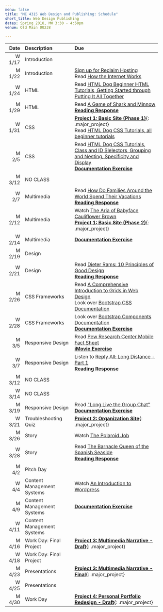 ```yaml
---
menu: false
title: "MC 4315 Web Design and Publishing: Schedule"
short_title: Web Design Publishing
dates: Spring 2018, MW 3:30 - 4:50pm
venue: Old Main 00238

---
```


Date | Description | Due
---: | :----------- | :---
W 1/17 | Introduction |
M 1/22 | Introduction| [Sign up for Reclaim Hosting](/resources/instructions_reclaim_hosting.html) <br /> Read [How the Internet Works](http://www.rookiemag.com/2016/11/how-internet-works/)
W 1/24 | HTML |  Read [HTML Dog Beginner HTML Tutorials, Getting Started through Putting It All Together](http://htmldog.com/guides/html/beginner/)
M 1/29 | HTML | Read [A Game of Shark and Minnow](http://www.nytimes.com/newsgraphics/2013/10/27/south-china-sea/) <br /> __[Reading Response](/assignments/general/reading_response.html)__
W 1/31 | CSS | __[Project 1: Basic Site (Phase 1)](/assignments/web_design_publishing/web_design_publishing_personal_portfolio.html)__{: .major_project} <br />Read [HTML Dog CSS Tutorials, all beginner tutorials](http://www.htmldog.com/guides/css/)
M 2/5 | CSS | Read [HTML Dog CSS Tutorials, Class and ID Slelectors, Grouping and Nesting, Specificity and Display](http://www.htmldog.com/guides/css/) <br /> __[Documentation Exercise](/assignments/general/documentation_exercise.html)__
M 3/12 | NO CLASS
W 2/7 | Multimedia | Read [How Do Families Around the World Spend Their Vacations](https://www.nytimes.com/interactive/2017/09/21/magazine/voyages-issue-photographs-family-vacations-around-world.html) <br /> __[Reading Response](/assignments/general/reading_response.html)__
M 2/12 | Multimedia | Watch [The Aria of Babyface Cauliflower Brown](https://www.nytimes.com/video/opinion/100000005225388/the-aria-of-babyface-cauliflower-brown.html) <br />  __[Project 1: Basic Site (Phase 2)](/assignments/web_design_publishing/web_design_publishing_personal_portfolio.html)__{: .major_project}
W 2/14 | Multimedia | __[Documentation Exercise](/assignments/general/documentation_exercise.html)__
M 2/19 | Design |
W 2/21 | Design | Read [Dieter Rams: 10 Principles of Good Design](https://readymag.com/shuffle/dieter-rams/products/) <br /> __[Reading Response](/assignments/general/reading_response.html)__
M 2/26 | CSS Frameworks | Read [A Comprehensive Introduction to Grids in Web Design](https://webdesign.tutsplus.com/articles/a-comprehensive-introduction-to-grids-in-web-design--cms-26521) <br />Look over [Bootstrap CSS Documentation](https://getbootstrap.com/css/)
W 2/28 | CSS Frameworks | Look over [Bootstrap Components Documentation](https://getbootstrap.com/components/) <br /> __[Documentation Exercise](/assignments/general/documentation_exercise.html)__
M 3/5 | Responsive Design | Read [Pew Research Center Mobile Fact Sheet](http://www.pewinternet.org/fact-sheet/mobile/) <br />__[iMovie Exercise](/assignments/web_design_publishing/web_design_publishing_imovie_exercise.html)__
W 3/7 | Responsive Design | Listen to [Reply All: Long Distance - Part 1](https://gimletmedia.com/episode/long-distance/) <br /> __[Reading Response](/assignments/general/reading_response.html)__
M 3/12 | NO CLASS
W 3/14 | NO CLASS
M 3/19 | Responsive Design | Read ["Long Live the Group Chat"](https://theoutline.com/post/2315/long-live-the-group-chat) <br /> __[Documentation Exercise](/assignments/general/documentation_exercise.html)__
W 3/21 | Troubleshooting Quiz | __[Project 2: Organization Site](/assignments/web_design_publishing/web_design_publishing_organization_site.html)__{: .major_project}
M 3/26 | Story | Watch [The Polaroid Job](https://www.nytimes.com/video/opinion/100000005503617/the-polaroid-job.html)
W 3/28 | Story | Read [The Barnacle Queen of the Spanish Seaside](http://roadsandkingdoms.com/2016/barnacle-queens-of-the-seaside/) <br /> __[Reading Response](/assignments/general/reading_response.html)__
M 4/2 | Pitch Day |
W 4/4 | Content Management Systems | Watch [An Introduction to Wordpress](https://www.youtube.com/watch?v=FAwbe17cGpw)
M 4/9 | Content Management Systems | __[Documentation Exercise](/assignments/general/documentation_exercise.html)__
W 4/11 | Content Management Systems |
M 4/16 | Work Day: Final Project | __[Project 3: Multimedia Narrative - Draft](/assignments/web_design_publishing/web_design_publishing_multimedia_narrative.html)__{: .major_project}
W 4/18 | Work Day: Final Project |
M 4/23 | Presentations | __[Project 3: Multimedia Narrative - Final](/assignments/web_design_publishing/web_design_publishing_multimedia_narrative.html)__{: .major_project}
W 4/25 | Presentations |
M 4/30 | Work Day | __[Project 4: Personal Portfolio Redesign - Draft](/assignments/web_design_publishing/web_design_publishing_personal_portfolio_redesign.html)__{: .major_project}
